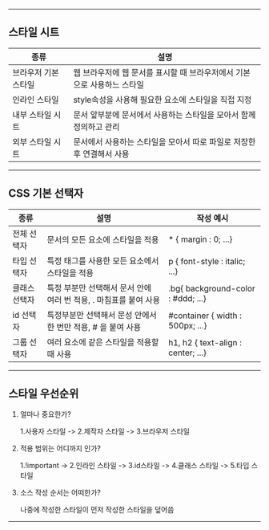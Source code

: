 ***
## 스타일 시트

|종류|설명|
|----|----|
|브라우저 기본 스타일|웹 브라우저에 웹 문서를 표시할 때 브라우저에서 기본으로 사용하느 스타일|
|인라인 스타일|style속성을 사용해 필요한 요소에 스타일을 직접 지정|
|내부 스타일 시트|문서 앞부분에 문서에서 사용하는 스타일을 모아서 함께 정의하고 관리|
|외부 스타일 시트|문서에서 사용하는 스타일을 모아서 따로 파일로 저장한 후 연결해서 사용|

***
## CSS 기본 선택자

|종류|설명|작성 예시|
|----|----|---------|
|전체 선택자|문서의 모든 요소에 스타일을 적용|* { margin : 0; ...}|
|타입 선택자|특정 태그를 사용한 모든 요소에서 스타일을 적용|p { font-style : italic; ...}|
|클래스 선택자|특정 부분만 선택해서 문서 안에 여러 번 적용, . 마침표를 붙여 사용|.bg{ background-color : #ddd; ...}|
|id 선택자|특정부분만 선택해서 문성 안에서 한 번만 적용, # 을 붙여 사용|#container { width : 500px; ...}|
|그룹 선택자|여러 요소에 같은 스타일을 적용할 때 사용|h1, h2 { text-align : center; ...}|

***
## 스타일 우선순위

1) 얼마나 중요한가?

    1.사용자 스타일 -> 2.제작자 스타일 -> 3.브라우저 스타일

2) 적용 범위는 어디까지 인가?

    1.!important -> 2.인라인 스타일 -> 3.id스타일 -> 4.클래스 스타일 -> 5.타입 스타일

3) 소스 작성 순서는 어떠한가?

    나중에 작성한 스타일이 먼저 작성한 스타일을 덮어씀

***